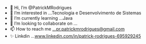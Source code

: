 - 👋 Hi, I’m @PatrickMRodrigues
- 👀 I’m interested in ...Tecnologia e Desenvolvimento de Sistemas
- 🌱 I’m currently learning ...Java 
- 💞️ I’m looking to collaborate on ...
- 📫 How to reach me ...pr.patrickmrodrigues@gmail.com
- ✨ Linkdin ...www.linkedin.com/in/patrick-rodrigues-695929245


<!---
PatrickMRodrigues/PatrickMRodrigues is a ✨ special ✨ repository because its `README.md` (this file) appears on your GitHub profile.
You can click the Preview link to take a look at your changes.
--->
